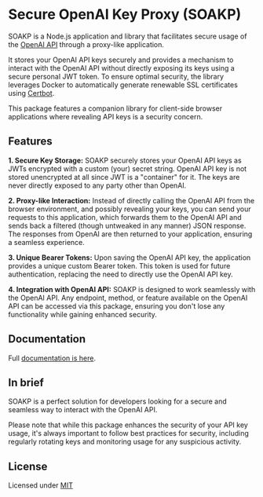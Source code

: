 # Secure OpenAI Key Proxy (SOAKP)

SOAKP is a Node.js application and library that facilitates secure usage of the [OpenAI API](https://platform.openai.com/docs/api-reference/introduction) through a proxy-like application.

It stores your OpenAI API keys securely and provides a mechanism to interact with the OpenAI API without directly exposing its keys using a secure personal JWT token. To ensure optimal security, the library leverages Docker to automatically generate renewable SSL certificates using [Certbot](https://certbot.eff.org/).

This package features a companion library for client-side browser applications where revealing API keys is a security concern.

## Features

**1. Secure Key Storage:** SOAKP securely stores your OpenAI API keys as JWTs encrypted with a custom (your) secret string. OpenAI API key is not stored unencrypted at all since JWT is a "container" for it. The keys are never directly exposed to any party other than OpenAI.

**2. Proxy-like Interaction:** Instead of directly calling the OpenAI API from the browser environment, and possibly revealing your keys, you can send your requests to this application, which forwards them to the OpenAI API and sends back a filtered (though untweaked in any manner) JSON response. The responses from OpenAI are then returned to your application, ensuring a seamless experience.

**3. Unique Bearer Tokens:** Upon saving the OpenAI API key, the application provides a unique custom Bearer token. This token is used for future authentication, replacing the need to directly use the OpenAI API key.

**4. Integration with OpenAI API:** SOAKP is designed to work seamlessly with the OpenAI API. Any endpoint, method, or feature available on the OpenAI API can be accessed via this package, ensuring you don't lose any functionality while gaining enhanced security.

## Documentation

Full [documentation is here](https://lehcode.github.io/soakp/docs/).

## In brief

SOAKP is a perfect solution for developers looking for a secure and seamless way to interact with the OpenAI API.

Please note that while this package enhances the security of your API key usage, it's always important to follow best practices for security, including regularly rotating keys and monitoring usage for any suspicious activity.

## License

Licensed under [MIT](./LICENSE.md)
